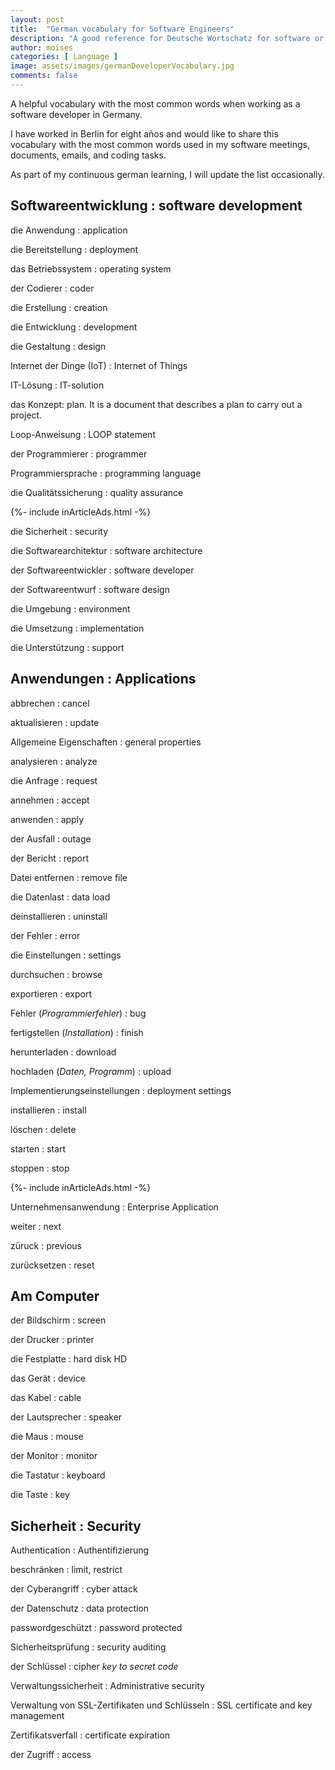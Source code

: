 ```yaml
---
layout: post
title:  "German vocabulary for Software Engineers"
description: "A good reference for Deutsche Wortschatz for software or computer science"
author: moises
categories: [ Language ]
image: assets/images/germanDeveloperVocabulary.jpg
comments: false
---
```


A helpful vocabulary with the most common words when working as a software developer in Germany.

I have worked in Berlin for eight años and would like to share this vocabulary with the most common words used in my software meetings, documents, emails, and coding tasks. 

As part of my continuous german learning, I will update the list occasionally.

## Softwareentwicklung : software development

die Anwendung : application

die Bereitstellung : deployment

das Betriebssystem : operating system

der Codierer : coder

die Erstellung : creation

die Entwicklung : development

die Gestaltung : design

Internet der Dinge (IoT) : Internet of Things

IT-Lösung : IT-solution

das Konzept: plan. It is a document that describes a plan to carry out a project. 

Loop-Anweisung : LOOP statement

der Programmierer : programmer

Programmiersprache : programming language

die Qualitätssicherung : quality assurance

<div>
{%- include inArticleAds.html -%}
</div>

die Sicherheit : security

die Softwarearchitektur : software architecture

der Softwareentwickler : software developer

der Softwareentwurf : software design

die Umgebung : environment

die Umsetzung : implementation

die Unterstützung : support

## Anwendungen : Applications

abbrechen : cancel

aktualisieren : update

Allgemeine Eigenschaften : general properties

analysieren : analyze

die Anfrage : request

annehmen : accept

anwenden : apply

der Ausfall : outage

der Bericht : report

Datei entfernen : remove file

die Datenlast : data load

deinstallieren : uninstall

der Fehler : error

die Einstellungen : settings

durchsuchen : browse

exportieren : export

Fehler (*Programmierfehler*) : bug

fertigstellen (*Installation*) : finish

herunterladen : download

hochladen (*Daten, Programm*) : upload

Implementierungseinstellungen : deployment settings

installieren : install

löschen : delete

starten : start
 
stoppen : stop

<div>
{%- include inArticleAds.html -%}
</div>

Unternehmensanwendung : Enterprise Application

weiter : next

züruck : previous

zurücksetzen : reset

## Am Computer

der Bildschirm : screen

der Drucker : printer

die Festplatte : hard disk HD

das Gerät : device

das Kabel : cable

der Lautsprecher : speaker

die Maus : mouse

der Monitor : monitor

die Tastatur : keyboard

die Taste : key

## Sicherheit : Security

Authentication : Authentifizierung

beschränken : limit, restrict

der Cyberangriff : cyber attack

der Datenschutz : data protection

passwordgeschützt : password protected

Sicherheitsprüfung : security auditing

der Schlüssel : cipher *key to secret code*

Verwaltungssicherheit : Administrative security

Verwaltung von SSL-Zertifikaten und Schlüsseln : SSL certificate and key management

Zertifikatsverfall : certificate expiration

der Zugriff : access







